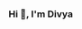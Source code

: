 ### Hi 👋, I'm Divya

<!--
**divya-gr/divya-gr** is a ✨ _special_ ✨ repository because its `README.md` (this file) appears on your GitHub profile.

Here are some ideas to get you started:

- 🔭 I’m currently working on cloudeq as software Traniee
- 🌱 I’m currently learning Terraform, AWS, Azure, python ,github-action,powershell,Bash scripting,
- 👯 I’m looking to collaborate on ...
- 🤔 I’m looking for help with ...
- 💬 Ask me about
- 📫 How to reach me: gargdivya704@gmail.com
- 😄 Pronouns: ...
- ⚡ Fun fact: ...
-->
